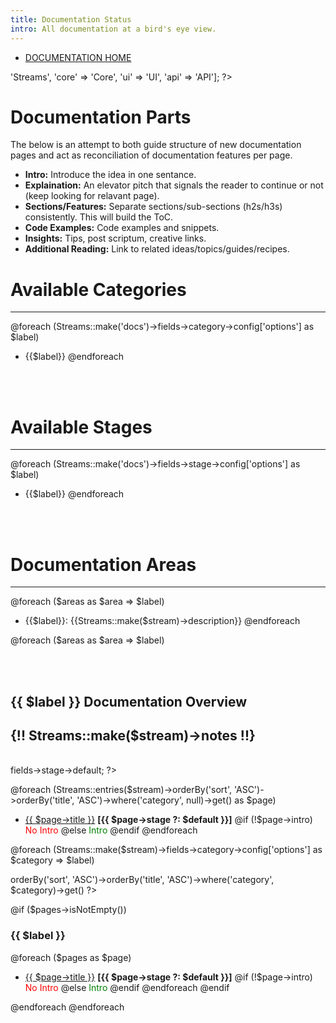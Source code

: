 ```yaml
---
title: Documentation Status
intro: All documentation at a bird's eye view.
---
```


- <a href="docs">DOCUMENTATION HOME</a>

<?php $areas = ['docs' => 'Streams', 'core' => 'Core', 'ui' => 'UI', 'api' => 'API']; ?>

<br>

# Documentation Parts

The below is an attempt to both guide structure of new documentation pages and act as reconciliation of documentation features per page.

- **Intro:** Introduce the idea in one sentance.
- **Explaination:** An elevator pitch that signals the reader to continue or not (keep looking for relavant page).
- **Sections/Features:** Separate sections/sub-sections (h2s/h3s) consistently. This will build the ToC.
- **Code Examples:** Code examples and snippets.
- **Insights:** Tips, post scriptum, creative links.
- **Additional Reading:** Link to related ideas/topics/guides/recipes.

# Available Categories
---
@foreach (Streams::make('docs')->fields->category->config['options'] as $label)
- {{$label}}
@endforeach

<br><br>

# Available Stages
---
@foreach (Streams::make('docs')->fields->stage->config['options'] as $label)
- {{$label}}
@endforeach

<br><br>

# Documentation Areas
---
@foreach ($areas as $area => $label)

<?php $parts = array_unique(['docs', $area]) ?>
<?php $path = implode('/', $parts) ?>
<?php $stream = implode('_', $parts) ?>

- {{$label}}: {{Streams::make($stream)->description}}
@endforeach

@foreach ($areas as $area => $label)

<?php $parts = array_unique(['docs', $area]) ?>
<?php $path = implode('/', $parts) ?>
<?php $stream = implode('_', $parts) ?>

<br><br>

## {{ $label }} Documentation Overview
{!! Streams::make($stream)->notes !!}
---

<br>

<?php $default = Streams::make($stream)->fields->stage->default; ?>

@foreach (Streams::entries($stream)->orderBy('sort', 'ASC')->orderBy('title', 'ASC')->where('category', null)->get() as $page)
- <a href="/{{$path}}/{{$page->id}}">{{ $page->title }}</a> <strong>[{{ $page->stage ?: $default }}]</strong>
@if (!$page->intro)
<span style="color: red">No Intro</span>
@else
<span style="color: green">Intro</span>
@endif
@endforeach

@foreach (Streams::make($stream)->fields->category->config['options'] as $category => $label)

<?php $pages = Streams::entries($stream)->orderBy('sort', 'ASC')->orderBy('title', 'ASC')->where('category', $category)->get() ?>

@if ($pages->isNotEmpty())
### {{ $label }}
@foreach ($pages as $page)
- <a href="/{{$path}}/{{$page->id}}">{{ $page->title }}</a> <strong>[{{ $page->stage ?: $default }}]</strong>
@if (!$page->intro)
<span style="color: red">No Intro</span>
@else
<span style="color: green">Intro</span>
@endif
@endforeach
@endif

@endforeach
@endforeach
